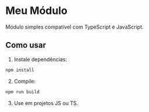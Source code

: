 # Meu Módulo

Módulo simples compatível com TypeScript e JavaScript.

## Como usar

1. Instale dependências:

```bash
npm install
```

2. Compile:

```bash
npm run build
```

3. Use em projetos JS ou TS.
